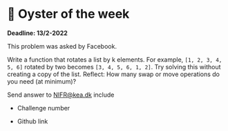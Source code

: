 # 🐙 Oyster of the week

**Deadline: 13/2-2022**

This problem was asked by Facebook.

Write a function that rotates a list by k elements. For example, `[1, 2, 3, 4, 5, 6]` rotated by two becomes `[3, 4, 5, 6, 1, 2]`. Try solving this without creating a copy of the list. Reflect: How many swap or move operations do you need (at minimum)?

Send answer to NIFR@kea.dk include

- Challenge number

- Github link
